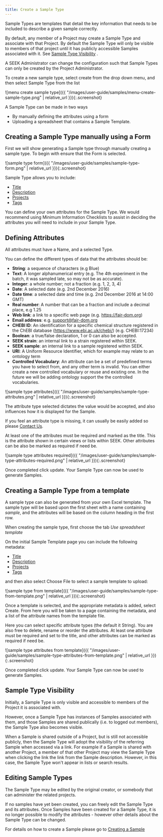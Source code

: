 ```yaml
---
title: Create a Sample Type
---
```


Sample Types are templates that detail the key information that needs to be included to describe a given sample correctly.

By default, any member of a Project may create a Sample Type and associate with that Project. By default the Sample Type will only be visible to members of that
 project until it has publicly accessible Samples associated with it. See [Sample Type Visibility](#sample-type-visibility) .

A SEEK Administrator can change the configuration such that Sample Types can only be created by the Project Administrator.


To create a new sample type, select create from the drop down menu, and then select Sample Type from the list

![menu create sample type]({{ "/images/user-guide/samples/menu-create-sample-type.png" | relative_url }}){:.screenshot}

A Sample Type can be made in two ways

* By manually defining the attributes using a form
* Uploading a spreadsheet that contains a Sample Template.




## Creating a Sample Type manually using a Form

First we will show generating a Sample type through manually creating a sample type. To begin with ensure that the Form is selected.

![sample type form]({{ "/images/user-guide/samples/sample-type-form.png" | relative_url }}){:.screenshot}

Sample Type allows you to include:

* [Title](general-attributes#title)
* [Description](general-attributes#description)
* [Projects](general-attributes#projects)
* [Tags](general-attributes#tags)


You can define your own attributes for the Sample Type.
We would recommend using Minimum Information Checklists to assist in deciding the attributes you will need to include in your Sample Type.

## Defining Attributes

All attributes must have a Name, and a selected Type.


You can define the different types of data that the attributes should be:


* **String**: a sequence of characters (e.g Blue)
* **Text**: A longer alphanumerical entry (e.g. The 4th experiment in the batch, it was sampled late, so may not be as accurate).
* **Integer**: a whole number; not a fraction (e.g. 1, 2, 3, 4)
* **Date**: A selected date (e.g. 2nd December 2016)
* **Date time**: a selected date and time (e.g. 2nd December 2016 at 14:00 GMT)
* **Real number**: A number that can be a fraction and include a decimal place, e.g 1.25
* **Web link**: a link to a specific web page (e.g. https://fair-dom.org)
* **Email address**: e.g. support@fair-dom.org
* **CHEBI ID**: An identification for a specific chemical structure registered in the ChEBI database (https://www.ebi.ac.uk/chebi/) (e.g. CHEBI:17234)
* **Boolean**: a true/false declaration, 1 or 0 can also be accepted.
* **SEEK strain**: an internal link to a strain registered within SEEK.
* **SEEK sample**: an internal link to a sample registered within SEEK.
* **URI**: A Uniform Resource Identifier, which for example may relate to an ontology term
* **Controlled Vocabulary**: An attribute can be a set of predefined terms you have to select from, and any other term is invalid. You can either create a new
controlled vocabulary or reuse and existing one. In the future we will be adding ontology support the the controlled vocabularies.

![sample type attributes]({{ "/images/user-guide/samples/sample-type-attributes.png" | relative_url }}){:.screenshot}

The attribute type selected dictates the value would be accepted, and also influences how it is displayed for the Sample.

If you feel an attribute type is missing, it can usually be easily added so please [Contact Us](https://fair-dom.org/contact).

At least one of the attributes must be required and marked as the title. This is the attribute shown in certain views or lists within SEEK.
Other attributes can be also be marked as required if need be.

![sample type attributes required]({{ "/images/user-guide/samples/sample-type-attributes-required.png" | relative_url }}){:.screenshot}

Once completed click update. Your Sample Type can now be used to generate Samples.

## Creating a Sample Type from a template

A sample type can also be generated from your own Excel template. The sample type will be based upon the first sheet with a
name containing _sample_, and the attributes will be based on the column heading in the first row.

When creating the sample type, first choose the tab _Use spreadsheet template_


On the initial Sample Template page you can include the following metadata:

* [Title](general-attributes#title)
* [Description](general-attributes#description)
* [Projects](general-attributes#projects)
* [Tags](general-attributes#tags)

and then also select Choose File to select a sample template to upload:

![sample type from template]({{ "/images/user-guide/samples/sample-type-from-template.png" | relative_url }}){:.screenshot}


Once a template is selected, and the appropriate metadata is added, select Create.
From here you will be taken to a page containing the metadata, and a list of the attribute names from the template file.

Here you can select specific attribute types (the default it String). You are also free to delete, rename or reorder the attributes.
At least one attribute must be required and set to the title, and other attributes can be marked as required if need be.

![sample type attributes from template]({{ "/images/user-guide/samples/sample-type-attributes-from-template.png" | relative_url }}){:.screenshot}

Once completed click update. Your Sample Type can now be used to generate Samples.

## Sample Type Visibility

Initially, a Sample Type is only visible and accessible to members of the Project it is associated with.

However, once a Sample Type has instances of Samples associated with them, and those Samples are shared publically (i.e. to logged out members), the Sample Type
also becomes visible.

When a Sample is shared outside of a Project, but is still not accessible publicly, then the Sample Type will adopt the visibility of the referring Sample
when accessed via a link. For example if a Sample is shared with another Project, a member of that other Project may view the Sample Type when clicking the link
the link from the Sample description. However, in this case, the Sample Type won't appear in lists or search results.

## Editing Sample Types

The Sample Type may be edited by the original creator, or somebody that can administer the related projects.

If no samples have yet been created, you can freely edit the Sample Type and its attributes. Once Samples have been created for a Sample Type, it is no longer possible to modify the attributes - however other details about the Sample Type can be changed.


For details on how to create a Sample please go to [Creating a Sample](create-sample)
